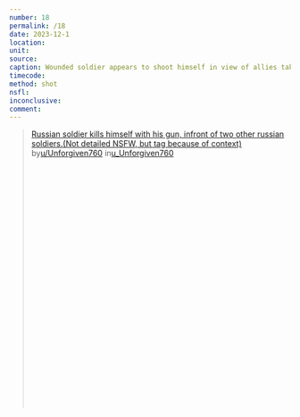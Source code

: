 ```yaml
---
number: 18
permalink: /18
date: 2023-12-1
location:
unit:
source: 
caption: Wounded soldier appears to shoot himself in view of allies taking cover in trench
timecode:
method: shot
nsfl:
inconclusive:
comment:
---
```

<blockquote class="reddit-embed-bq" style="height:500px" data-embed-height="230"><a href="https://www.reddit.com/user/Unforgiven760/comments/188hob3/russian_soldier_kills_himself_with_his_gun/">Russian soldier kills himself with his gun, infront of two other russian soldiers.(Not detailed NSFW, but tag because of context)</a><br> by<a href="https://www.reddit.com/user/Unforgiven760/">u/Unforgiven760</a> in<a href="https://www.reddit.com/user/Unforgiven760/">u_Unforgiven760</a></blockquote><script async="" src="https://embed.reddit.com/widgets.js" charset="UTF-8"></script>